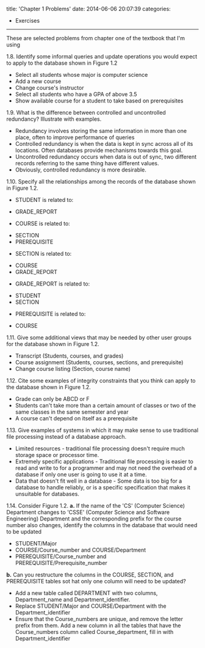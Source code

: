 title: 'Chapter 1 Problems'
date: 2014-06-06 20:07:39
categories:
 - Exercises
---
These are selected problems from chapter one of the textbook that I'm using

<!-- more -->

1.8. Identify some informal queries and update operations you would expect to apply to the database shown in Figure 1.2
* Select all students whose major is computer science
* Add a new course
* Change course's instructor
* Select all students who have a GPA of above 3.5
* Show available course for a student to take based on prerequisites

1.9. What is the difference between controlled and uncontrolled redundancy? Illustrate with examples.
* Redundancy involves storing the same information in more than one place, often to improve performance of queries
* Controlled redundancy is when the data is kept in sync across all of its locations. Often databases provide mechanisms towards this goal.
* Uncontrolled redundancy occurs when data is out of sync, two different records referring to the same thing have different values.
* Obviously, controlled redundancy is more desirable.

1.10. Specify all the relationships among the records of the database shown in Figure 1.2.
* STUDENT is related to:
 - GRADE_REPORT
* COURSE is related to:
 - SECTION
 - PREREQUISITE
* SECTION is related to:
 - COURSE
 - GRADE_REPORT
* GRADE_REPORT is related to:
 - STUDENT
 - SECTION
* PREREQUISITE is related to:
 - COURSE

1.11. Give some additional views that may be needed by other user groups for the database shown in Figure 1.2.
* Transcript (Students, courses, and grades)
* Course assignment (Students, courses, sections, and prerequisite)
* Change course listing (Section, course name)

1.12. Cite some examples of integrity constraints that you think can apply to the database shown in Figure 1.2.
* Grade can only be ABCD or F
* Students can't take more than a certain amount of classes or two of the same classes in the same semester and year
* A course can't depend on itself as a prerequisite

1.13. Give examples of systems in which it may make sense to use traditional file processing instead of a database approach.
* Limited resources - traditional file processing doesn't require much storage space or processor time.
* Extremely specific applications - Traditional file processing is easier to read and write to for a programmer and may not need the overhead of a database if only one user is going to use it at a time.
* Data that doesn't fit well in a database - Some data is too big for a database to handle reliably, or is a specific specification that makes it unsuitable for databases.

1.14. Consider Figure 1.2.
**a.** If the name of the 'CS' (Computer Science) Department changes to 'CSSE' (Computer Science and Software Engineering) Department and the corresponding prefix for the course number also changes, identify the columns in the database that would need to be updated
 * STUDENT/Major
 * COURSE/Course_number and COURSE/Department
 * PREREQUISITE/Course_number and PREREQUISITE/Prerequisite_number

**b.** Can you restructure the columns in the COURSE, SECTION, and PREREQUISITE tables sot hat only one column will need to be updated?
 * Add a new table called DEPARTMENT with two columns, Department_name and Department_identifier.
 * Replace STUDENT/Major and COURSE/Department with the Department_identifier
 * Ensure that the Course_numbers are unique, and remove the letter prefix from them. Add a new column in all the tables that have the Course_numbers column called Course_department, fill in with Department_identifier
